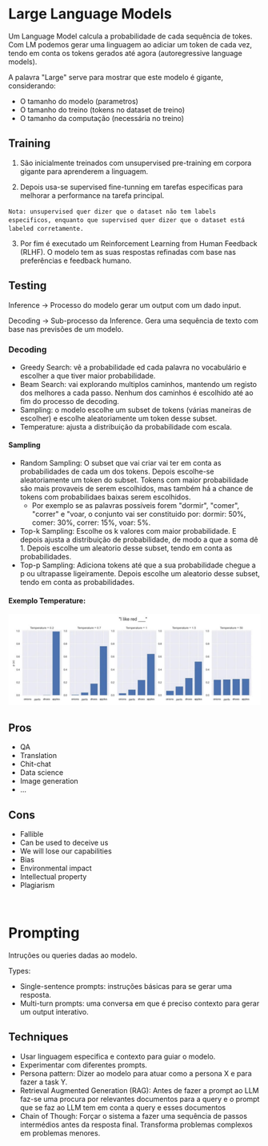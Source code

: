 # Large Language Models

Um Language Model calcula a probabilidade de cada sequência de tokes. Com LM podemos gerar uma linguagem ao adiciar um token de cada vez, tendo em conta os tokens gerados até agora (autoregressive language models).

A palavra "Large" serve para mostrar que este modelo é gigante, considerando:
- O tamanho do modelo (parametros)
- O tamanho do treino (tokens no dataset de treino)
- O tamanho da computação (necessária no treino)

## Training

1. São inicialmente treinados com unsupervised pre-training em corpora gigante para aprenderem a linguagem.

2. Depois usa-se supervised fine-tunning em tarefas especificas para melhorar a performance na tarefa principal.

`Nota: unsupervised quer dizer que o dataset não tem labels especificos, enquanto que supervised quer dizer que o dataset está labeled corretamente.`

3. Por fim é executado um Reinforcement Learning from Human Feedback (RLHF). O modelo tem as suas respostas refinadas com base nas preferências e feedback humano.

## Testing 

Inference -> Processo do modelo gerar um output com um dado input.

Decoding -> Sub-processo da Inference. Gera uma sequência de texto com base nas previsões de um modelo.

### Decoding

- Greedy Search: vê a probabilidade ed cada palavra no vocabulário e escolher a que tiver maior probabilidade.
- Beam Search: vai explorando multiplos caminhos, mantendo um registo dos melhores a cada passo. Nenhum dos caminhos é escolhido até ao fim do processo de decoding.
- Sampling: o modelo escolhe um subset de tokens (várias maneiras de escolher) e escolhe aleatoriamente um token desse subset.
- Temperature: ajusta a distribuição da probabilidade com escala.

#### Sampling 

- Random Sampling: O subset que vai criar vai ter em conta as probabilidades de cada um dos tokens. Depois escolhe-se aleatoriamente um token do subset. Tokens com maior probabilidade são mais provaveis de serem escolhidos, mas também há a chance de tokens com probabilidaes baixas serem escolhidos.
  - Por exemplo se as palavras possíveis forem "dormir", "comer", "correr" e "voar, o conjunto vai ser constituido por: dormir: 50%, comer: 30%, correr: 15%, voar: 5%.
- Top-k Sampling: Escolhe os k valores com maior probabilidade. E depois ajusta a distribuição de probabilidade, de modo a que a soma dê 1. Depois escolhe um aleatorio desse subset, tendo em conta as probabilidades.
- Top-p Sampling: Adiciona tokens até que a sua probabilidade chegue a p ou ultrapasse ligeiramente. Depois escolhe um aleatorio desse subset, tendo em conta as probabilidades.

#### Exemplo Temperature:
<img src="Imagens/Aula12 Temperature.png">

<br>

## Pros

- QA
- Translation
- Chit-chat
- Data science
- Image generation
- ...

## Cons

- Fallible
- Can be used to deceive us
- We will lose our capabilities
- Bias
- Environmental impact
- Intellectual property
- Plagiarism

<br>

# Prompting

Intruções ou queries dadas ao modelo.

Types:
- Single-sentence prompts: instruções básicas para se gerar uma resposta.
- Multi-turn prompts: uma conversa em que é preciso contexto para gerar um output interativo.

## Techniques

- Usar linguagem especifica e contexto para guiar o modelo.
- Experimentar com diferentes prompts.
- Persona pattern: Dizer ao modelo para atuar como a persona X e para fazer a task Y.
- Retrieval Augmented Generation (RAG): Antes de fazer a prompt ao LLM faz-se uma procura por relevantes documentos para a query e o prompt que se faz ao LLM tem em conta a query e esses documentos
- Chain of Though: Forçar o sistema a fazer uma sequência de passos intermédios antes da resposta final. Transforma problemas complexos em problemas menores.